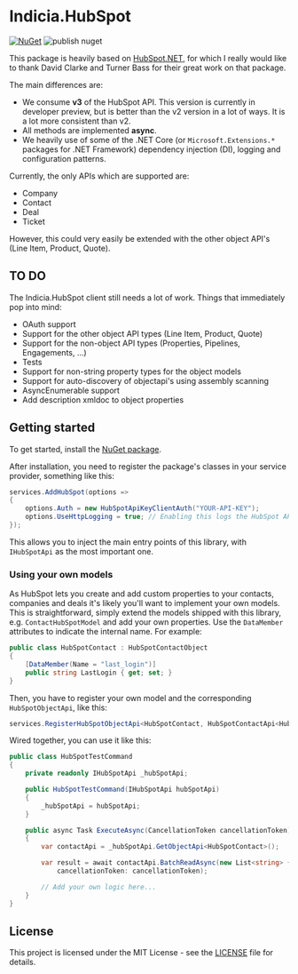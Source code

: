 ﻿# Indicia.HubSpot

[![NuGet](https://img.shields.io/nuget/v/Indicia.HubSpot.svg)](https://www.nuget.org/packages/Indicia.HubSpot/)
![publish nuget](https://github.com/IndiciaConnectivity/Indicia.HubSpot/workflows/publish%20nuget/badge.svg)

This package is heavily based on [HubSpot.NET](https://github.com/hubspot-net/HubSpot.NET), for which I really
would like to thank David Clarke and Turner Bass for their great work on that package.

The main differences are:

- We consume **v3** of the HubSpot API. This version is currently in developer preview, but
  is better than the v2 version in a lot of ways. It is a lot more consistent than v2.
- All methods are implemented **async**.
- We heavily use of some of the .NET Core (or `Microsoft.Extensions.*` packages for .NET Framework)
  dependency injection (DI), logging and configuration patterns. 

Currently, the only APIs which are supported are:

- Company
- Contact
- Deal
- Ticket

However, this could very easily be extended with the other object API's (Line Item, Product, Quote).

## TO DO

The Indicia.HubSpot client still needs a lot of work. Things that immediately pop into mind:

- OAuth support
- Support for the other object API types (Line Item, Product, Quote)
- Support for the non-object API types (Properties, Pipelines, Engagements, ...)
- Tests
- Support for non-string property types for the object models
- Support for auto-discovery of objectapi's using assembly scanning
- AsyncEnumerable support
- Add description xmldoc to object properties


## Getting started

To get started, install the [NuGet package](https://www.nuget.org/packages/Indicia.HubSpot/).

After installation, you need to register the package's classes in your service provider, something like
this:

```csharp
services.AddHubSpot(options =>
{
    options.Auth = new HubSpotApiKeyClientAuth("YOUR-API-KEY");
    options.UseHttpLogging = true; // Enabling this logs the HubSpot API requests and responses using Microsoft's ILogger
});
```

This allows you to inject the main entry points of this library, with `IHubSpotApi` as the most important one.

### Using your own models

As HubSpot lets you create and add custom properties to your contacts, companies and deals it's likely you'll want
to implement your own models. This is straightforward, simply extend the models shipped with this library,
e.g. `ContactHubSpotModel` and add your own properties. Use the `DataMember` attributes to indicate the internal name.
For example:

```csharp
public class HubSpotContact : HubSpotContactObject
{
    [DataMember(Name = "last_login")]
    public string LastLogin { get; set; }
}
```

Then, you have to register your own model and the corresponding `HubSpotObjectApi`, like this: 

```csharp
services.RegisterHubSpotObjectApi<HubSpotContact, HubSpotContactApi<HubSpotContact>>();
```

Wired together, you can use it like this:

```csharp
public class HubSpotTestCommand
{
    private readonly IHubSpotApi _hubSpotApi;

    public HubSpotTestCommand(IHubSpotApi hubSpotApi)
    {
        _hubSpotApi = hubSpotApi;
    }

    public async Task ExecuteAsync(CancellationToken cancellationToken)
    {
        var contactApi = _hubSpotApi.GetObjectApi<HubSpotContact>();

        var result = await contactApi.BatchReadAsync(new List<string> {"email@example.com"}, new BatchReadParameters { Properties = contactApi.AllProperties, IdProperty = "email" },
            cancellationToken: cancellationToken);

        // Add your own logic here...
    }
}
```

## License

This project is licensed under the MIT License - see the [LICENSE](https://github.com/IndiciaConnectivity/Indicia.HubSpot/blob/master/LICENSE) file for details.



